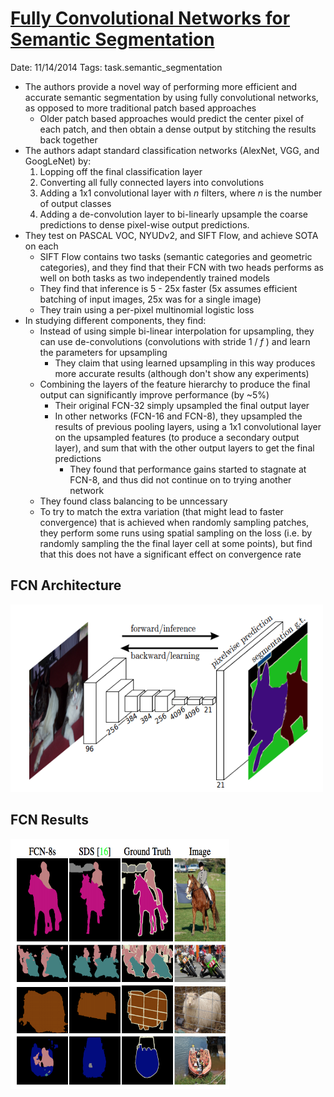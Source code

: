 # [Fully Convolutional Networks for Semantic Segmentation](https://arxiv.org/abs/1411.4038)

Date: 11/14/2014
Tags: task.semantic_segmentation

- The authors provide a novel way of performing more efficient and accurate semantic segmentation by using fully convolutional networks, as opposed to more traditional patch based approaches
    - Older patch based approaches would predict the center pixel of each patch, and then obtain a dense output by stitching the results back together
- The authors adapt standard classification networks  (AlexNet, VGG, and GoogLeNet) by:
    1. Lopping off the final classification layer
    2. Converting all fully connected layers into convolutions
    3. Adding a 1x1 convolutional layer with $n$ filters, where $n$ is the number of output classes
    4. Adding a de-convolution layer to bi-linearly upsample the coarse predictions to dense pixel-wise output predictions.
- They test on PASCAL VOC, NYUDv2, and SIFT Flow, and achieve SOTA on each
    - SIFT Flow contains two tasks (semantic categories and geometric categories), and they find that their FCN with two heads performs as well on both tasks as two independently trained models
    - They find that inference is 5 - 25x faster (5x assumes efficient batching of input images, 25x was for a single image)
    - They train using a per-pixel multinomial logistic loss
- In studying different components, they find:
    - Instead of using simple bi-linear interpolation for upsampling, they can use de-convolutions (convolutions with stride 1 / $f$ ) and learn the parameters for upsampling
        - They claim that using learned upsampling in this way produces more accurate results (although don't show any experiments)
   - Combining the layers of the feature hierarchy to produce the final output can significantly improve performance (by ~5%)
       - Their original FCN-32 simply upsampled the final output layer
       - In other networks (FCN-16 and FCN-8), they upsampled the results of previous pooling layers, using a 1x1 convolutional layer on the upsampled features (to produce a secondary output layer), and sum that with the other output layers to get the final predictions
            - They found that performance gains started to stagnate at FCN-8, and thus did not continue on to trying another network
  - They found class balancing to be unncessary
  - To try to match the extra variation (that might lead to faster convergence) that is achieved when randomly sampling patches, they perform some runs using spatial sampling on the loss (i.e. by randomly sampling the the final layer cell at some points), but find that this does not have a significant effect on convergence rate

## FCN Architecture
<img src="./images/fcn_architecture.png" height=300, width=500>

## FCN Results

<img src="./images/fcn_results.png" height=400, width=350>


